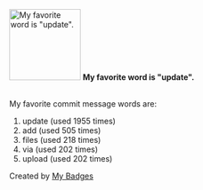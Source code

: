 <img src="https://my-badges.github.io/my-badges/favorite-word.png" alt="My favorite word is &quot;update&quot;." title="My favorite word is &quot;update&quot;." width="128">
<strong>My favorite word is &quot;update&quot;.</strong>
<br><br>

My favorite commit message words are:

1. update (used 1955 times)
2. add (used 505 times)
3. files (used 218 times)
4. via (used 202 times)
5. upload (used 202 times)


Created by <a href="https://github.com/my-badges/my-badges">My Badges</a>
